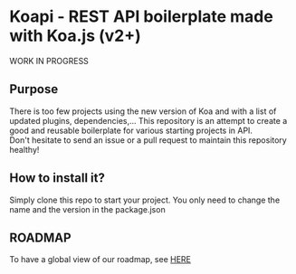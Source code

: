 # Koapi - REST API boilerplate made with Koa.js (v2+)

WORK IN PROGRESS

## Purpose
There is too few projects using the new version of Koa and with a list of updated plugins, dependencies,... 
This repository is an attempt to create a good and reusable boilerplate for various starting projects in API.
<br>
Don't hesitate to send an issue or a pull request to maintain this repository healthy!

## How to install it?

Simply clone this repo to start your project. You only need to change the name and the version in the package.json

## ROADMAP
To have a global view of our roadmap, see [HERE](ROADMAP.md)
